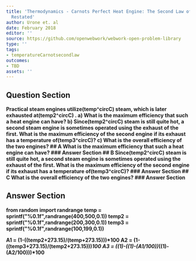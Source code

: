 ```yaml
---
title: 'Thermodynamics - Carnots Perfect Heat Engine: The Second Law of Thermodynamics
  Restated'
author: Urone et. al
date: February 2018
editor: ''
source: https://github.com/openwebwork/webwork-open-problem-library
type: ''
tags:
- temperatureCarnotsecondlaw
outcomes:
- TBD
assets: ''
---
```


## Question Section 

<b>
Practical steam engines utilize(temp^circC) steam, which is later exhausted at(temp2^circC) .
a) What is the maximum efficiency that such a heat engine can have?
b) Since(temp2^circC) steam is still quite hot, a second steam engine is sometimes operated using the exhaust of the first. What is the maximum efficiency of the second engine if its exhaust has a temperature of(temp3^circC)?
c) What is the overall efficiency of the two engines?
## A
What is the maximum efficiency that such a heat engine can have?
### Answer Section
## B
Since(temp2^circC) steam is still quite hot, a second steam engine is sometimes operated using the exhaust of the first. What is the maximum efficiency of the second engine if its exhaust has a temperature of(temp3^circC)?
### Answer Section
## C
What is the overall efficiency of the two engines?
### Answer Section


## Answer Section

from random import randrange
temp = sprintf("%0.1f",randrange(400,500,0.1))
temp2 = sprintf("%0.1f",randrange(200,300,0.1))
temp3 = sprintf("%0.1f",randrange(100,199,0.1))

A1 = (1-((temp2+273.15)/(temp+273.15)))*100
A2 = (1-((temp3+273.15)/(temp2+273.15)))*100
A3 = ((1)-((1)-(A1/100))*((1)-(A2/100)))*100